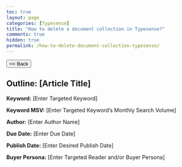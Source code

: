 ```yaml
---
toc: true
layout: page
categories: [Typesense]
title: "How to delete a document collection in Typesense?"
comments: true
hidden: true
permalink: /how-to-delete-document-collection-typesense/
---
```


<button class="back-button" onclick="window.history.back()"><< Back</button>

## Outline: [Article Title]

**Keyword:** [Enter Targeted Keyword]

**Keyword MSV:** [Enter Targeted Keyword’s Monthly Search Volume]

**Author:** [Enter Author Name]

**Due Date:** [Enter Due Date]

**Publish Date:** [Enter Desired Publish Date]

**Buyer Persona:** [Enter Targeted Reader and/or Buyer Persona]

<br>
